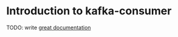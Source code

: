 # Introduction to kafka-consumer

TODO: write [great documentation](http://jacobian.org/writing/what-to-write/)
